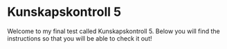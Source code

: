 # Kunskapskontroll 5

Welcome to my final test called Kunskapskontroll 5. 
Below you will find the instructions so that you will be able to check it out!